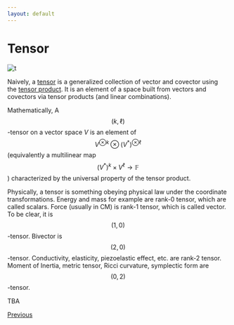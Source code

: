 ```yaml
---
layout: default
---
```


# Tensor

![t](https://qph.cf2.quoracdn.net/main-qimg-5d56d790fbf3502f5dd97b53360235cb)


Naively, a [tensor](https://en.wikipedia.org/wiki/Tensor) is a generalized collection of vector and covector using the [tensor product](https://en.wikipedia.org/wiki/Tensor_product). It is an element of a space built from vectors and covectors via tensor products (and linear combinations).

Mathematically, A $$(k,\ell)$$-tensor on a vector space $V$ is an element of $$V^{\otimes k}\otimes (V^*)^{\otimes \ell}$$ (equivalently a multilinear map $$(V^*)^k\times V^\ell\to\mathbb{F}$$) characterized by the universal property of the tensor product.


Physically, a tensor is something obeying physical law under the coordinate transformations.
Energy and mass for example are rank-0 tensor, which are called scalars. Force (usually in CM) is rank-1 tensor, which is called vector. To be clear, it is $$(1, 0)$$-tensor. Bivector is $$(2,0)$$-tensor. Conductivity, elasticity, piezoelastic effect, etc. are rank-2 tensor. Moment of Inertia, metric tensor, Ricci curvature, symplectic form are $$(0,2)$$-tensor.


TBA

<div class="pagination">
  <a href="{{ 'Phys/Phys_content.html' | relative_url }}" class="prev-button">Previous</a>
</div>